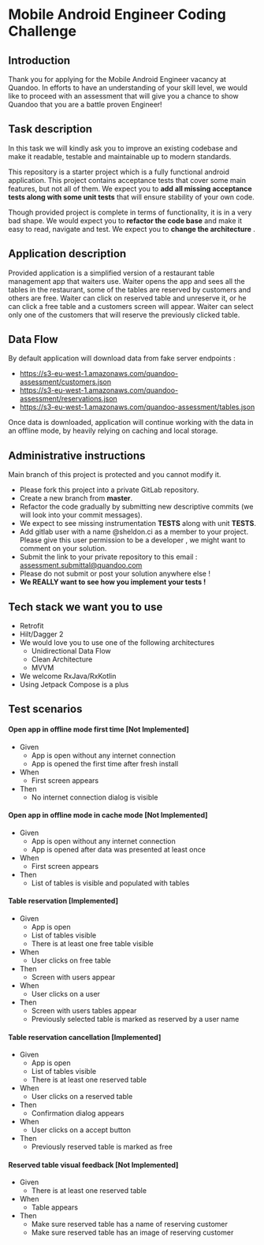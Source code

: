# Mobile Android Engineer Coding Challenge

## Introduction

Thank you for applying for the Mobile Android Engineer vacancy at Quandoo. In efforts to have an understanding of your skill level, we would like to proceed with an assessment that will give you a chance to show Quandoo that you are a battle proven Engineer!

## Task description
In this task we will kindly ask you to improve an existing codebase and make it readable, testable and maintainable up to modern standards. 

This repository is a starter project which is a fully functional android application. This project contains acceptance tests that cover some main features, but not all of them. We expect you to **add all missing acceptance tests along with some unit tests** that will ensure stability of your own code. 

Though provided project is complete in terms of functionality, it is in a very bad shape. We would expect you to **refactor the code base** and make it easy to read, navigate and test. We expect you to **change the architecture** .

## Application description

Provided application is a simplified version of a restaurant table management app that waiters use. Waiter opens the app and sees all the tables in the restaurant, some of the tables are reserved by customers and others are free. Waiter can click on reserved table and unreserve it, or he can click a free table and a customers screen will appear. Waiter can select only one of the customers that will reserve the previously clicked table.

## Data Flow
By default application will download data from fake server endpoints :
  - https://s3-eu-west-1.amazonaws.com/quandoo-assessment/customers.json
  - https://s3-eu-west-1.amazonaws.com/quandoo-assessment/reservations.json
  - https://s3-eu-west-1.amazonaws.com/quandoo-assessment/tables.json

Once data is downloaded, application will continue working with the data in an offline mode, by heavily relying on caching and local storage.

## Administrative instructions

Main branch of this project is protected and you cannot modify it.

  - Please fork this project into a private GitLab repository.
  - Create a new branch from **master**.
  - Refactor the code gradually by submitting new descriptive commits (we will look into your commit messages).
  - We expect to see missing instrumentation **TESTS** along with unit **TESTS**.
  - Add gitlab user with a name @sheldon.ci as a member to your project. Please give this user permission to be a developer , we might want to comment on your solution.
  - Submit the link to your private repository to this email : assessment.submittal@quandoo.com
  - Please do not submit or post your solution anywhere else !
  - **We REALLY want to see how you implement your tests !**



## Tech stack we want you to use
  - Retrofit
  - Hilt/Dagger 2 
  - We would love you to use one of the following architectures 
    - Unidirectional Data Flow
    - Clean Architecture
    - MVVM
  - We welcome RxJava/RxKotlin
  - Using Jetpack Compose is a plus

## Test scenarios

#### Open app in offline mode first time [Not Implemented]
  - Given
    - App is open without any internet connection
    - App is opened the first time after fresh install
  - When 
    - First screen appears
  - Then
    - No internet connection dialog is visible

#### Open app in offline mode in cache mode [Not Implemented]
  - Given
    - App is open without any internet connection
    - App is opened after data was presented at least once
  - When 
    - First screen appears
  - Then
    - List of tables is visible and populated with tables

#### Table reservation [Implemented]
  - Given
    - App is open 
    - List of tables visible
    - There is at least one free table visible
  - When 
    - User clicks on free table
  - Then
    - Screen with users appear
  - When 
    - User clicks on a user
  - Then
    - Screen with users tables appear
    - Previously selected table is marked as reserved by a user name

#### Table reservation cancellation [Implemented]
  - Given
    - App is open 
    - List of tables visible
    - There is at least one reserved table
  - When 
    - User clicks on a reserved table
  - Then
    - Confirmation dialog appears
  - When 
    - User clicks on a accept button
  - Then
    - Previously reserved table is marked as free

#### Reserved table visual feedback [Not Implemented]
  - Given
    - There is at least one reserved table
  - When 
    - Table appears
  - Then
    - Make sure reserved table has a name of reserving customer
    - Make sure reserved table has an image of reserving customer